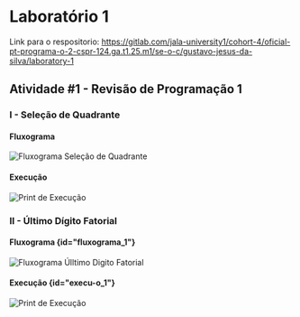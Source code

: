 # Laboratório 1

Link para o respositorio: https://gitlab.com/jala-university1/cohort-4/oficial-pt-programa-o-2-cspr-124.ga.t1.25.m1/se-o-c/gustavo-jesus-da-silva/laboratory-1

##  Atividade #1 - Revisão de Programação 1

### I - Seleção de Quadrante

#### Fluxograma

![Fluxograma Seleção de Quadrante](img.png)

#### Execução
![Print de Execução](img_3.png)


### II - Último Dígito Fatorial

#### Fluxograma {id="fluxograma_1"}

![Fluxograma Úlltimo Digito Fatorial](img_1.png)

#### Execução {id="execu-o_1"}
![Print de Execução](img_4.png)



